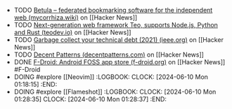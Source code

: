 - TODO [Betula – federated bookmarking software for the independent web (mycorrhiza.wiki)](https://news.ycombinator.com/item?id=40622189) on [[Hacker News]]
- TODO [Next-generation web framework Teo, supports Node.js, Python and Rust (teodev.io)](https://news.ycombinator.com/item?id=40621085) on [[Hacker News]]
- TODO [Garbage collect your technical debt (2021) (ieee.org)](https://news.ycombinator.com/item?id=40616966) on [[Hacker News]]
- TODO [Decent Patterns (decentpatterns.com)](https://news.ycombinator.com/item?id=40622022) on [[Hacker News]]
- DONE [F-Droid: Android FOSS app store (f-droid.org)](https://news.ycombinator.com/item?id=37962152) on [[Hacker News]] #F-Droid
- DOING #explore [[Neovim]]
  :LOGBOOK:
  CLOCK: [2024-06-10 Mon 01:18:15]
  :END:
- DOING #explore [[Flameshot]]
  :LOGBOOK:
  CLOCK: [2024-06-10 Mon 01:28:35]
  CLOCK: [2024-06-10 Mon 01:28:37]
  :END: